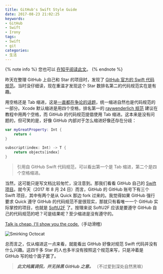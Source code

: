 ```yaml
---
title: GitHub's Swift Style Guide
date: 2017-08-23 21:02:25
keywords:
- GitHub
- Swift
- Irony
tags:
- Swift
- git
categories:
- 生活
---
```


{% note info %}
您也可以 [在知乎阅读此文](https://zhuanlan.zhihu.com/p/28767790)。
{% endnote %}

昨天在整理 GitHub 上自己和 Star 的项目时，发现了 [GitHub 官方的 Swift 代码规范](https://github.com/github/swift-style-guide)。当时没仔细读，现在重温才发现这个 Star 数排名第二的代码规范实在是有趣。

<!-- more -->

用空格还是 Tab 缩进，这是[一直都在争论的话题](https://ukupat.github.io/tabs-or-spaces/)，统一缩进自然也是代码规范的一部分。Xcode 默认缩进是用四个空格，排名第一的 [raywenderlich 规范](https://github.com/raywenderlich/swift-style-guide) 建议在教程中用两个空格，而 GitHub 的代码规范提倡使用 Tab 缩进。这本来是没有问题的，但可笑的是，好像 GitHub 内部对于怎么缩进好像还存在分歧：

```swift
var myGreatProperty: Int {
	return 4
}

subscript(index: Int) -> T {
    return objects[index]
}
```

> 引用自 GitHub Swift 代码规范，可以看出第一个是 Tab 缩进，第二个是四个空格缩进。

当然，这可能只是写文档比较匆忙，没注意到。那我们看看 GitHub 自己的 [Swift 项目](https://github.com/github?language=swift)。就今天（2017 年 8 月 24 日）而言，GitHub 的 GitHub 账号下有三个 Swift 项目，其中有两个是从 Quick 那边 fork 过来的。我觉得如果 GitHub 强行要求 Quick 遵守 GitHub 的代码规范不是很现实，那就只有看唯一一个 GitHub 实际掌控的项目，也就是 [SoftU2F](https://github.com/github/SoftU2F) 了。按理来说 SoftU2F 应该是要遵守 GitHub 自己的代码规范的吧？可是结果呢？至少缩进是没有遵守的。

[Talk is cheap, I'll show you the code.](https://github.com/github/SoftU2F/search?l=swift)（手动滑稽）

![Smirking Octocat](https://octodex.github.com/images/front-end-conftocat.png)

总而言之，仅从缩进这一点来看，就能看出 GitHub 好像对规范 Swift 代码并没有什么兴趣。这四千多 Star 的人也多半没有按照这个规范来写，只是冲着是 GitHub 写的给个面子罢了。

> ***此文纯属调侃，并无抹黑 GitHub 之意。***
>（不过爱到深处自然黑嘛）
